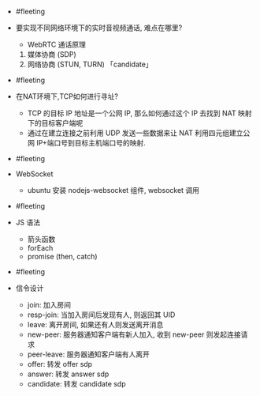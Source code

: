 

- #fleeting
- 要实现不同网络环境下的实时音视频通话, 难点在哪里?
    - WebRTC 通话原理
    1. 媒体协商 (SDP)
    2. 网络协商 (STUN, TURN) 「candidate」

- #fleeting
- 在NAT环境下,TCP如何进行寻址?
    - TCP 的目标 IP 地址是一个公网 IP, 那么如何通过这个 IP 去找到 NAT 映射下的目标客户端呢
    - 通过在建立连接之前利用 UDP 发送一些数据来让 NAT 利用四元组建立公网 IP+端口号到目标主机端口号的映射.

- #fleeting
- WebSocket
    - ubuntu 安装 nodejs-websocket 组件, websocket 调用

- #fleeting 
- JS 语法
    - 箭头函数
    - forEach
    - promise (then, catch)

- #fleeting 
- 信令设计
    - join: 加入房间
    - resp-join: 当加入房间后发现有人, 则返回其 UID
    - leave: 离开房间, 如果还有人则发送离开消息
    - new-peer: 服务器通知客户端有新人加入, 收到 new-peer 则发起连接请求
    - peer-leave: 服务器通知客户端有人离开
    - offer: 转发 offer sdp
    - answer: 转发 answer sdp
    - candidate: 转发 candidate sdp

